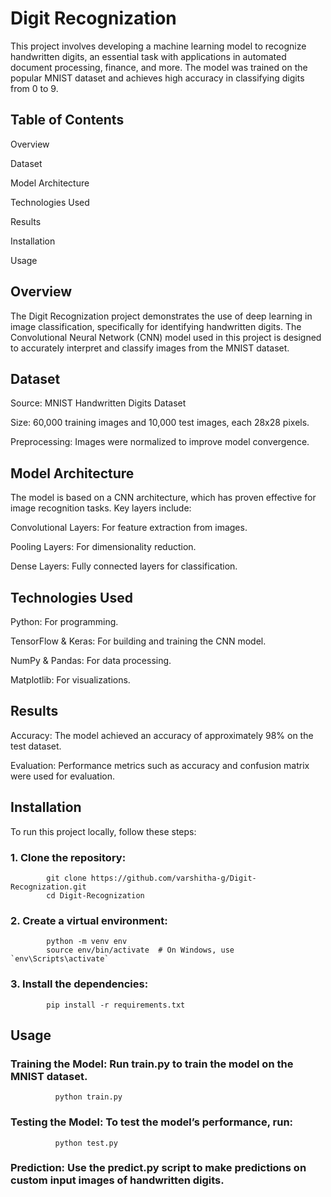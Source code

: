 # Digit Recognization

This project involves developing a machine learning model to recognize handwritten digits, an essential task with applications in automated document processing, finance, and more. The model was trained on the popular MNIST dataset and achieves high accuracy in classifying digits from 0 to 9.

## Table of Contents

Overview

Dataset

Model Architecture

Technologies Used

Results

Installation

Usage

## Overview

The Digit Recognization project demonstrates the use of deep learning in image classification, specifically for identifying handwritten digits. The Convolutional Neural Network (CNN) model used in this project is designed to accurately interpret and classify images from the MNIST dataset.

## Dataset

Source: MNIST Handwritten Digits Dataset

Size: 60,000 training images and 10,000 test images, each 28x28 pixels.

Preprocessing: Images were normalized to improve model convergence.
## Model Architecture

The model is based on a CNN architecture, which has proven effective for image recognition tasks. Key layers include:

Convolutional Layers: For feature extraction from images.

Pooling Layers: For dimensionality reduction.

Dense Layers: Fully connected layers for classification.
## Technologies Used

Python: For programming.

TensorFlow & Keras: For building and training the CNN model.

NumPy & Pandas: For data processing.

Matplotlib: For visualizations.
## Results

Accuracy: The model achieved an accuracy of approximately 98% on the test dataset.

Evaluation: Performance metrics such as accuracy and confusion matrix were used for evaluation.
## Installation

To run this project locally, follow these steps:

### 1. Clone the repository:
            git clone https://github.com/varshitha-g/Digit-Recognization.git
            cd Digit-Recognization
### 2. Create a virtual environment:
            python -m venv env
            source env/bin/activate  # On Windows, use `env\Scripts\activate`
### 3. Install the dependencies:
            pip install -r requirements.txt
## Usage

### Training the Model: Run train.py to train the model on the MNIST dataset.
              python train.py
### Testing the Model: To test the model’s performance, run:
              python test.py
### Prediction: Use the predict.py script to make predictions on custom input images of handwritten digits.
